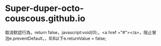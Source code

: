 # Super-duper-octo-couscous.github.io
取消默認行為，return false，javascript:void(0);，&lt;a href ="#">&lt;/a>，阻止冒泡e.preventDefault，，IE8以下e.returnValue = false;
